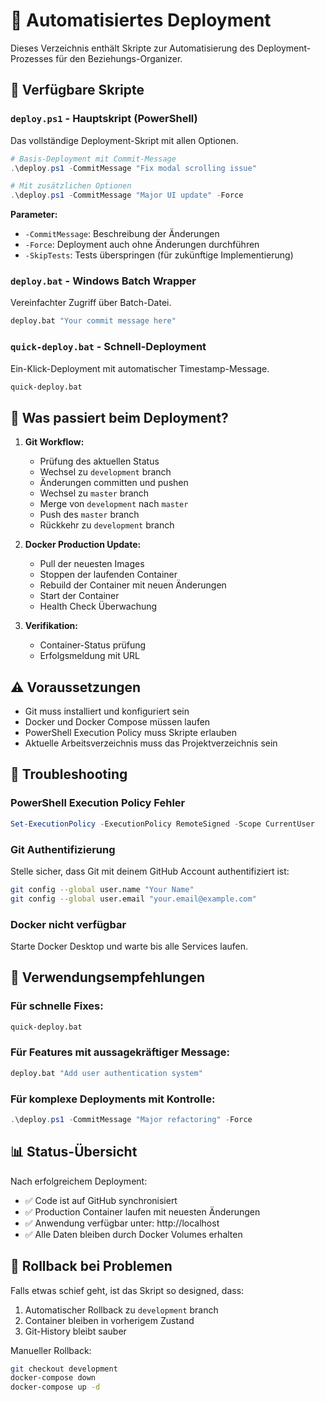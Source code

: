 # 🚀 Automatisiertes Deployment

Dieses Verzeichnis enthält Skripte zur Automatisierung des Deployment-Prozesses für den Beziehungs-Organizer.

## 📁 Verfügbare Skripte

### `deploy.ps1` - Hauptskript (PowerShell)
Das vollständige Deployment-Skript mit allen Optionen.

```powershell
# Basis-Deployment mit Commit-Message
.\deploy.ps1 -CommitMessage "Fix modal scrolling issue"

# Mit zusätzlichen Optionen
.\deploy.ps1 -CommitMessage "Major UI update" -Force
```

**Parameter:**
- `-CommitMessage`: Beschreibung der Änderungen
- `-Force`: Deployment auch ohne Änderungen durchführen
- `-SkipTests`: Tests überspringen (für zukünftige Implementierung)

### `deploy.bat` - Windows Batch Wrapper
Vereinfachter Zugriff über Batch-Datei.

```cmd
deploy.bat "Your commit message here"
```

### `quick-deploy.bat` - Schnell-Deployment
Ein-Klick-Deployment mit automatischer Timestamp-Message.

```cmd
quick-deploy.bat
```

## 🔄 Was passiert beim Deployment?

1. **Git Workflow:**
   - Prüfung des aktuellen Status
   - Wechsel zu `development` branch
   - Änderungen committen und pushen
   - Wechsel zu `master` branch
   - Merge von `development` nach `master`
   - Push des `master` branch
   - Rückkehr zu `development` branch

2. **Docker Production Update:**
   - Pull der neuesten Images
   - Stoppen der laufenden Container
   - Rebuild der Container mit neuen Änderungen
   - Start der Container
   - Health Check Überwachung

3. **Verifikation:**
   - Container-Status prüfung
   - Erfolgsmeldung mit URL

## ⚠️ Voraussetzungen

- Git muss installiert und konfiguriert sein
- Docker und Docker Compose müssen laufen
- PowerShell Execution Policy muss Skripte erlauben
- Aktuelle Arbeitsverzeichnis muss das Projektverzeichnis sein

## 🔧 Troubleshooting

### PowerShell Execution Policy Fehler
```powershell
Set-ExecutionPolicy -ExecutionPolicy RemoteSigned -Scope CurrentUser
```

### Git Authentifizierung
Stelle sicher, dass Git mit deinem GitHub Account authentifiziert ist:
```bash
git config --global user.name "Your Name"
git config --global user.email "your.email@example.com"
```

### Docker nicht verfügbar
Starte Docker Desktop und warte bis alle Services laufen.

## 🎯 Verwendungsempfehlungen

### Für schnelle Fixes:
```cmd
quick-deploy.bat
```

### Für Features mit aussagekräftiger Message:
```cmd
deploy.bat "Add user authentication system"
```

### Für komplexe Deployments mit Kontrolle:
```powershell
.\deploy.ps1 -CommitMessage "Major refactoring" -Force
```

## 📊 Status-Übersicht

Nach erfolgreichem Deployment:
- ✅ Code ist auf GitHub synchronisiert
- ✅ Production Container laufen mit neuesten Änderungen  
- ✅ Anwendung verfügbar unter: http://localhost
- ✅ Alle Daten bleiben durch Docker Volumes erhalten

## 🔄 Rollback bei Problemen

Falls etwas schief geht, ist das Skript so designed, dass:
1. Automatischer Rollback zu `development` branch
2. Container bleiben in vorherigem Zustand
3. Git-History bleibt sauber

Manueller Rollback:
```bash
git checkout development
docker-compose down
docker-compose up -d
```